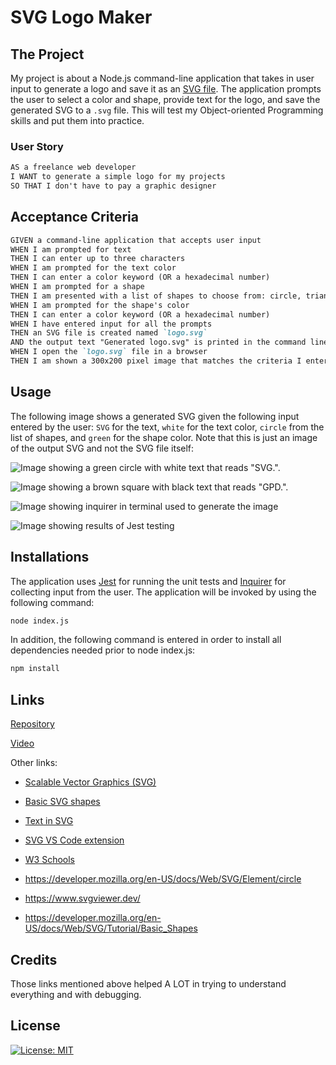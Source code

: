 # SVG Logo Maker

## The Project

My project is about a Node.js command-line application that takes in user input to generate a logo and save it as an [SVG file](https://en.wikipedia.org/wiki/Scalable_Vector_Graphics). The application prompts the user to select a color and shape, provide text for the logo, and save the generated SVG to a `.svg` file. This will test my Object-oriented Programming skills and put them into practice. 

### User Story

```md
AS a freelance web developer
I WANT to generate a simple logo for my projects
SO THAT I don't have to pay a graphic designer
```

## Acceptance Criteria

```md
GIVEN a command-line application that accepts user input
WHEN I am prompted for text
THEN I can enter up to three characters
WHEN I am prompted for the text color
THEN I can enter a color keyword (OR a hexadecimal number)
WHEN I am prompted for a shape
THEN I am presented with a list of shapes to choose from: circle, triangle, and square
WHEN I am prompted for the shape's color
THEN I can enter a color keyword (OR a hexadecimal number)
WHEN I have entered input for all the prompts
THEN an SVG file is created named `logo.svg`
AND the output text "Generated logo.svg" is printed in the command line
WHEN I open the `logo.svg` file in a browser
THEN I am shown a 300x200 pixel image that matches the criteria I entered
```

## Usage

The following image shows a generated SVG given the following input entered by the user: `SVG` for the text, `white` for the text color, `circle` from the list of shapes, and `green` for the shape color. Note that this is just an image of the output SVG and not the SVG file itself:

![Image showing a green circle with white text that reads "SVG.".](./Assets/Images/svg_logo.png)

![Image showing a brown square with black text that reads "GPD.".](./Assets/Images/svg_logo2.png)

![Image showing inquirer in terminal used to generate the image](./Assets/Images/Inquirer.png)

![Image showing results of Jest testing](./Assets/Images/testing.png)

## Installations

The application uses [Jest](https://www.npmjs.com/package/jest) for running the unit tests and [Inquirer](https://www.npmjs.com/package/inquirer/v/8.2.4) for collecting input from the user. The application will be invoked by using the following command:

```bash
node index.js
```

In addition, the following command is entered in order to install all dependencies needed prior to node index.js:

```bash
npm install
```

## Links

[Repository](https://github.com/Gera1313/logo-svg)

[Video](https://youtu.be/yTYZvp4YYHU)

Other links: 

* [Scalable Vector Graphics (SVG)](https://en.wikipedia.org/wiki/Scalable_Vector_Graphics)

* [Basic SVG shapes](https://developer.mozilla.org/en-US/docs/Web/SVG/Tutorial/Basic_Shapes)

* [Text in SVG](https://developer.mozilla.org/en-US/docs/Web/SVG/Tutorial/Texts)

* [SVG VS Code extension](https://marketplace.visualstudio.com/items?itemName=jock.svg)

* [W3 Schools](https://www.w3schools.com/graphics/svg_circle.asp)

* https://developer.mozilla.org/en-US/docs/Web/SVG/Element/circle

* https://www.svgviewer.dev/

* https://developer.mozilla.org/en-US/docs/Web/SVG/Tutorial/Basic_Shapes

## Credits

Those links mentioned above helped A LOT in trying to understand everything and with debugging. 

## License

[![License: MIT](https://img.shields.io/badge/License-MIT-yellow.svg)](https://opensource.org/licenses/MIT)